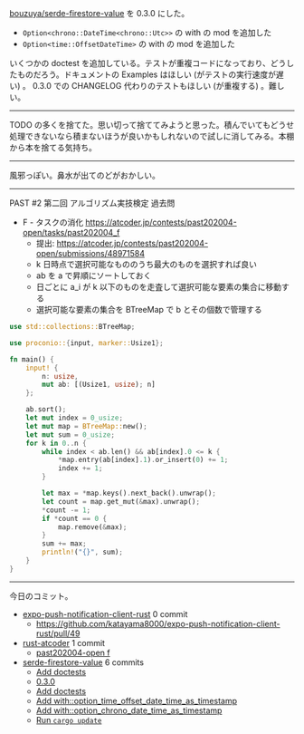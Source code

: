 [bouzuya/serde-firestore-value] を 0.3.0 にした。

- `Option<chrono::DateTime<chrono::Utc>>` の with の mod を追加した
- `Option<time::OffsetDateTime>` の with の mod を追加した

いくつかの doctest を追加している。テストが重複コードになっており、どうしたものだろう。ドキュメントの Examples はほしい (がテストの実行速度が遅い) 。 0.3.0 での CHANGELOG 代わりのテストもほしい (が重複する) 。難しい。

---

TODO の多くを捨てた。思い切って捨ててみようと思った。積んでいてもどうせ処理できないなら積まないほうが良いかもしれないので試しに消してみる。本棚から本を捨てる気持ち。

---

風邪っぽい。鼻水が出てのどがおかしい。

---

PAST #2 第二回 アルゴリズム実技検定 過去問

- F - タスクの消化
  <https://atcoder.jp/contests/past202004-open/tasks/past202004_f>
  - 提出: <https://atcoder.jp/contests/past202004-open/submissions/48971584>
  - k 日時点で選択可能なもののうち最大のものを選択すれば良い
  - ab を a で昇順にソートしておく
  - 日ごとに a_i が k 以下のものを走査して選択可能な要素の集合に移動する
  - 選択可能な要素の集合を BTreeMap で b とその個数で管理する

```rust
use std::collections::BTreeMap;

use proconio::{input, marker::Usize1};

fn main() {
    input! {
        n: usize,
        mut ab: [(Usize1, usize); n]
    };

    ab.sort();
    let mut index = 0_usize;
    let mut map = BTreeMap::new();
    let mut sum = 0_usize;
    for k in 0..n {
        while index < ab.len() && ab[index].0 <= k {
            *map.entry(ab[index].1).or_insert(0) += 1;
            index += 1;
        }

        let max = *map.keys().next_back().unwrap();
        let count = map.get_mut(&max).unwrap();
        *count -= 1;
        if *count == 0 {
            map.remove(&max);
        }
        sum += max;
        println!("{}", sum);
    }
}
```

---

今日のコミット。

- [expo-push-notification-client-rust](https://github.com/bouzuya/expo-push-notification-client-rust) 0 commit
  - <https://github.com/katayama8000/expo-push-notification-client-rust/pull/49>
- [rust-atcoder](https://github.com/bouzuya/rust-atcoder) 1 commit
  - [past202004-open f](https://github.com/bouzuya/rust-atcoder/commit/4a985d48e16ebdeb3bbca972ca38038b1bb0704c)
- [serde-firestore-value](https://github.com/bouzuya/serde-firestore-value) 6 commits
  - [Add doctests](https://github.com/bouzuya/serde-firestore-value/commit/40a5c91af13fe7296e846b96a69c89f64ac6cd1f)
  - [0.3.0](https://github.com/bouzuya/serde-firestore-value/commit/2d7741e7e7f56d333912c9ffcc4b50968b2b07c2)
  - [Add doctests](https://github.com/bouzuya/serde-firestore-value/commit/a1f9c10abbfdaa9de313639b1b8bef2200a75195)
  - [Add with::option_time_offset_date_time_as_timestamp](https://github.com/bouzuya/serde-firestore-value/commit/d2d6854d99961908eec76c1a87c2925de2b816d3)
  - [Add with::option_chrono_date_time_as_timestamp](https://github.com/bouzuya/serde-firestore-value/commit/ab487df8ee070fe0b49dd6e6c19feb3f4a2221d4)
  - [Run `cargo update`](https://github.com/bouzuya/serde-firestore-value/commit/958858c6146b4a45fdec5dba38728c310341cc1b)

[bouzuya/serde-firestore-value]: https://github.com/bouzuya/serde-firestore-value
